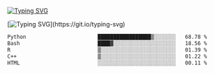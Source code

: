 [![Typing SVG](https://readme-typing-svg.demolab.com?font=Fira+Code&duration=1&pause=1000&center=true&vCenter=true&width=435&lines=Ivy+Streeter)](https://git.io/typing-svg)

[![Typing SVG](https://readme-typing-svg.demolab.com?font=Fira+Code&pause=1000&center=true&width=435&lines=Hello%2C+nice+to+meet+you!;I+am+a+researcher+in+biotech.;I+am+interested+in+bioinformatics.;I+am+self-taught+and+love+learning.;Feel+free+to+reach+out!)](https://git.io/typing-svg)
<!--START_SECTION:waka-->

```txt
Python                       █████████████████▒░░░░░░░   68.78 %
Bash                         ████▓░░░░░░░░░░░░░░░░░░░░   18.56 %
R                            ▒░░░░░░░░░░░░░░░░░░░░░░░░   01.39 %
C++                          ▒░░░░░░░░░░░░░░░░░░░░░░░░   01.22 %
HTML                         ░░░░░░░░░░░░░░░░░░░░░░░░░   00.11 %
```

<!--END_SECTION:waka-->
